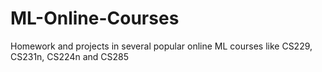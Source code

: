 # ML-Online-Courses
Homework and projects in several popular online ML courses like CS229, CS231n, CS224n and CS285
